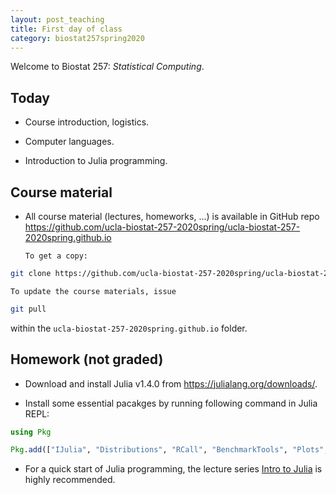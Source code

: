 ```yaml
---
layout: post_teaching
title: First day of class
category: biostat257spring2020
---
```


Welcome to Biostat 257: *Statistical Computing*. 

## Today

* Course introduction, logistics.

* Computer languages.

* Introduction to Julia programming.

## Course material

* All course material (lectures, homeworks, ...) is available in GitHub repo <https://github.com/ucla-biostat-257-2020spring/ucla-biostat-257-2020spring.github.io>

	  To get a copy:  
```bash
git clone https://github.com/ucla-biostat-257-2020spring/ucla-biostat-257-2020spring.github.io.git
```
    To update the course materials, issue
```bash
git pull
```
within the `ucla-biostat-257-2020spring.github.io` folder.

## Homework (not graded)

* Download and install Julia v1.4.0 from <https://julialang.org/downloads/>.

* Install some essential pacakges by running following command in Julia REPL:   
```julia
using Pkg

Pkg.add(["IJulia", "Distributions", "RCall", "BenchmarkTools", "Plots", "PyPlot", "Gadfly", "Plotly", "GR", "StatsPlots"])
```

* For a quick start of Julia programming, the lecture series [Intro to Julia](https://juliaacademy.com/p/intro-to-julia) is highly recommended.




